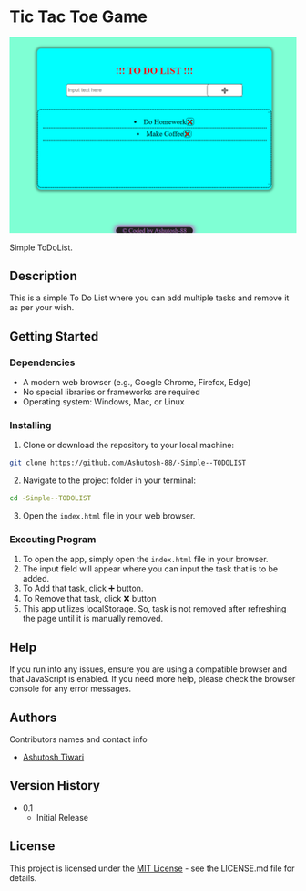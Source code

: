 # Tic Tac Toe Game

![Preview_ToDoList](./images/previewToDoList.png)

Simple ToDoList.

## Description

This is a simple To Do List where you can add multiple tasks and remove it as per your wish.

## Getting Started

### Dependencies

- A modern web browser (e.g., Google Chrome, Firefox, Edge)
- No special libraries or frameworks are required
- Operating system: Windows, Mac, or Linux

### Installing

1. Clone or download the repository to your local machine:

```sh
git clone https://github.com/Ashutosh-88/-Simple--TODOLIST
```

2. Navigate to the project folder in your terminal:

```sh
cd -Simple--TODOLIST
```

3. Open the `index.html` file in your web browser.

### Executing Program

1. To open the app, simply open the `index.html` file in your browser.
2. The input field will appear where you can input the task that is to be added.
3. To Add that task, click ➕ button.
4. To Remove that task, click ❌ button
5. This app utilizes localStorage. So, task is not removed after refreshing the page until it is manually removed.

## Help

If you run into any issues, ensure you are using a compatible browser and that JavaScript is enabled. If you need more help, please check the browser console for any error messages.

## Authors

Contributors names and contact info

- [Ashutosh Tiwari](https://www.linkedin.com/in/ashutosh-tiwari-70b504190/)

## Version History

- 0.1
  - Initial Release

## License

This project is licensed under the [MIT License](https://opensource.org/licenses/MIT) - see the LICENSE.md file for details.
